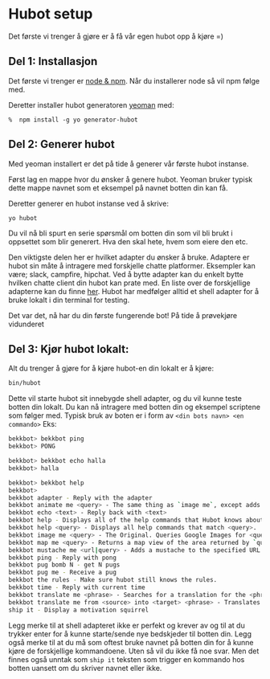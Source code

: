 # Hubot setup

Det første vi trenger å gjøre er å få vår egen hubot opp å kjøre =)

## Del 1: Installasjon
Det første vi trenger er [node & npm](https://nodejs.org/en/download/). Når du installerer node så vil npm følge med.

Deretter installer hubot generatoren [yeoman](http://yeoman.io/) med: 
  ```
 %  npm install -g yo generator-hubot
 ```


## Del 2: Generer hubot
Med yeoman installert er det på tide å generer vår første hubot instanse. 

Først lag en mappe hvor du ønsker å genere hubot. Yeoman bruker typisk dette mappe navnet som et eksempel på navnet botten din kan få.

Deretter generer en hubot instanse ved å skrive: 
```
yo hubot
``` 
Du vil nå bli spurt en serie spørsmål om botten din som vil bli brukt i oppsettet som blir generert. Hva den skal hete, hvem som eiere den etc. 

Den viktigste delen her er hvilket adapter du ønsker å bruke. Adaptere er hubot sin måte å intragere med forskjelle chatte platformer. Eksempler kan være; slack, campfire, hipchat. Ved å bytte adapter kan du enkelt bytte hvilken chatte client din hubot kan prate med. En liste over de forskjellige adapterne kan du finne [her](https://hubot.github.com/docs/adapters/). Hubot har medfølger alltid et shell adapter for å bruke lokalt i din terminal for testing. 

Det var det, nå har du din første fungerende bot! På tide å prøvekjøre vidunderet

## Del 3: Kjør hubot lokalt: 
Alt du trenger å gjøre for å kjøre hubot-en din lokalt er å kjøre: 
```sh
bin/hubot
```
Dette vil starte hubot sit innebygde shell adapter, og du vil kunne teste botten din lokalt. Du kan nå intragere med botten din og eksempel scriptene som følger med. Typisk bruk av boten er i form av `<din bots navn> <en commando>` Eks:

```sh
bekkbot> bekkbot ping
bekkbot> PONG

bekkbot> bekkbot echo halla
bekkbot> halla

bekkbot> bekkbot help
bekkbot>
bekkbot adapter - Reply with the adapter
bekkbot animate me <query> - The same thing as `image me`, except adds a few parameters to try to return an animated GIF instead.
bekkbot echo <text> - Reply back with <text>
bekkbot help - Displays all of the help commands that Hubot knows about.
bekkbot help <query> - Displays all help commands that match <query>.
bekkbot image me <query> - The Original. Queries Google Images for <query> and returns a random top result.
bekkbot map me <query> - Returns a map view of the area returned by `query`.
bekkbot mustache me <url|query> - Adds a mustache to the specified URL or query result.
bekkbot ping - Reply with pong
bekkbot pug bomb N - get N pugs
bekkbot pug me - Receive a pug
bekkbot the rules - Make sure hubot still knows the rules.
bekkbot time - Reply with current time
bekkbot translate me <phrase> - Searches for a translation for the <phrase> and then prints that bad boy out.
bekkbot translate me from <source> into <target> <phrase> - Translates <phrase> from <source> into <target>. Both <source> and <target> are optional
ship it - Display a motivation squirrel
```

Legg merke til at shell adapteret ikke er perfekt og krever av og til at du trykker enter for å kunne starte/sende nye bedskjeder til botten din. Legg også merke til at du må som oftest bruke navnet på botten din for å kunne kjøre de forskjellige kommandoene. Uten så vil du ikke få noe svar. Men det finnes også unntak som `ship it` teksten som trigger en kommando hos botten uansett om du skriver navnet eller ikke. 
